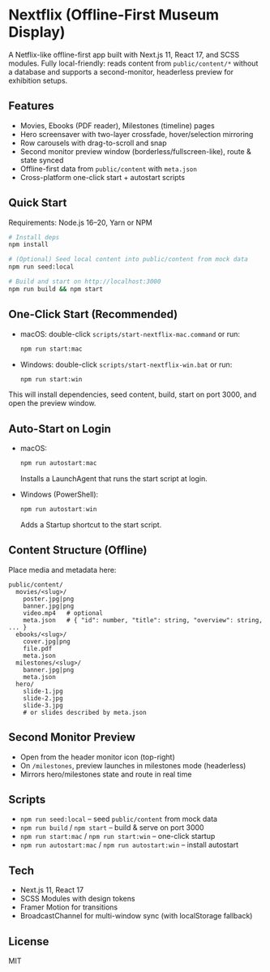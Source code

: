 # Nextflix (Offline-First Museum Display)

A Netflix-like offline-first app built with Next.js 11, React 17, and SCSS modules. Fully local-friendly: reads content from `public/content/*` without a database and supports a second-monitor, headerless preview for exhibition setups.

## Features
- Movies, Ebooks (PDF reader), Milestones (timeline) pages
- Hero screensaver with two-layer crossfade, hover/selection mirroring
- Row carousels with drag-to-scroll and snap
- Second monitor preview window (borderless/fullscreen-like), route & state synced
- Offline-first data from `public/content` with `meta.json`
- Cross-platform one-click start + autostart scripts

## Quick Start
Requirements: Node.js 16–20, Yarn or NPM

```bash
# Install deps
npm install

# (Optional) Seed local content into public/content from mock data
npm run seed:local

# Build and start on http://localhost:3000
npm run build && npm start
```

## One-Click Start (Recommended)
- macOS: double-click `scripts/start-nextflix-mac.command` or run:
  ```bash
  npm run start:mac
  ```
- Windows: double-click `scripts/start-nextflix-win.bat` or run:
  ```bash
  npm run start:win
  ```
This will install dependencies, seed content, build, start on port 3000, and open the preview window.

## Auto-Start on Login
- macOS:
  ```bash
  npm run autostart:mac
  ```
  Installs a LaunchAgent that runs the start script at login.

- Windows (PowerShell):
  ```powershell
  npm run autostart:win
  ```
  Adds a Startup shortcut to the start script.

## Content Structure (Offline)
Place media and metadata here:
```
public/content/
  movies/<slug>/
    poster.jpg|png
    banner.jpg|png
    video.mp4   # optional
    meta.json   # { "id": number, "title": string, "overview": string, ... }
  ebooks/<slug>/
    cover.jpg|png
    file.pdf
    meta.json
  milestones/<slug>/
    banner.jpg|png
    meta.json
  hero/
    slide-1.jpg
    slide-2.jpg
    slide-3.jpg
    # or slides described by meta.json
```

## Second Monitor Preview
- Open from the header monitor icon (top-right)
- On `/milestones`, preview launches in milestones mode (headerless)
- Mirrors hero/milestones state and route in real time

## Scripts
- `npm run seed:local` – seed `public/content` from mock data
- `npm run build` / `npm start` – build & serve on port 3000
- `npm run start:mac` / `npm run start:win` – one-click startup
- `npm run autostart:mac` / `npm run autostart:win` – install autostart

## Tech
- Next.js 11, React 17
- SCSS Modules with design tokens
- Framer Motion for transitions
- BroadcastChannel for multi-window sync (with localStorage fallback)

## License
MIT


